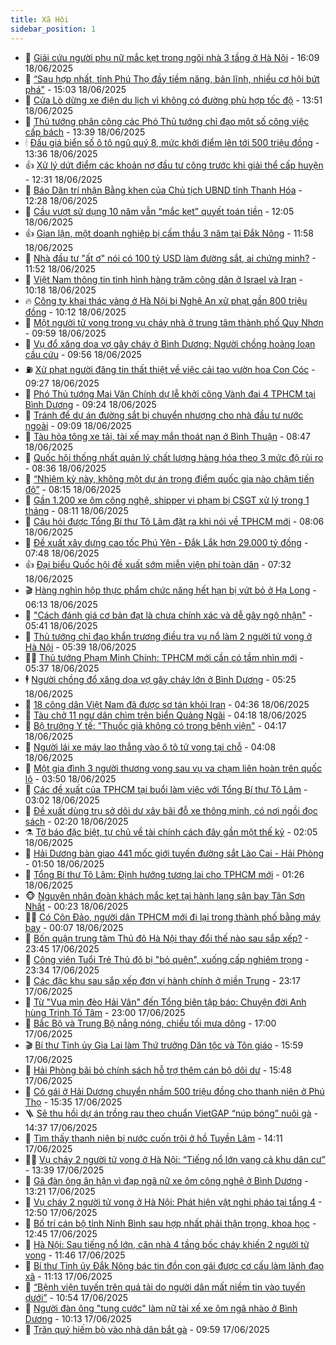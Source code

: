 ```yaml
---
title: Xã Hội
sidebar_position: 1
---
```


<!-- dantri-xa-hoi:START -->
- 🫣 [Giải cứu người phụ nữ mắc kẹt trong ngôi nhà 3 tầng ở Hà Nội](https://dantri.com.vn/xa-hoi/giai-cuu-nguoi-phu-nu-mac-ket-trong-ngoi-nha-3-tang-o-ha-noi-20250618230500384.htm) - 16:09 18/06/2025
- 💼 [“Sau hợp nhất, tỉnh Phú Thọ đầy tiềm năng, bản lĩnh, nhiều cơ hội bứt phá&quot;](https://dantri.com.vn/xa-hoi/sau-hop-nhat-tinh-phu-tho-day-tiem-nang-ban-linh-nhieu-co-hoi-but-pha-20250618214802046.htm) - 15:03 18/06/2025
- 🎊 [Cửa Lò dừng xe điện du lịch vì không có đường phù hợp tốc độ](https://dantri.com.vn/xa-hoi/cua-lo-dung-xe-dien-du-lich-vi-khong-co-duong-phu-hop-toc-do-20250618184721716.htm) - 13:51 18/06/2025
- 🙉 [Thủ tướng phân công các Phó Thủ tướng chỉ đạo một số công việc cấp bách](https://dantri.com.vn/xa-hoi/thu-tuong-phan-cong-cac-pho-thu-tuong-chi-dao-mot-so-cong-viec-cap-bach-20250618195107792.htm) - 13:39 18/06/2025
- 🕯 [Đấu giá biển số ô tô ngũ quý 8, mức khởi điểm lên tới 500 triệu đồng](https://dantri.com.vn/xa-hoi/dau-gia-bien-so-o-to-ngu-quy-8-muc-khoi-diem-len-toi-500-trieu-dong-20250618194202796.htm) - 13:36 18/06/2025
- 👍 [Xử lý dứt điểm các khoản nợ đầu tư công trước khi giải thể cấp huyện](https://dantri.com.vn/xa-hoi/xu-ly-dut-diem-cac-khoan-no-dau-tu-cong-truoc-khi-giai-the-cap-huyen-20250618185747796.htm) - 12:31 18/06/2025
- 🤖 [Báo Dân trí nhận Bằng khen của Chủ tịch UBND tỉnh Thanh Hóa](https://dantri.com.vn/xa-hoi/bao-dan-tri-nhan-bang-khen-cua-chu-tich-ubnd-tinh-thanh-hoa-20250618191435415.htm) - 12:28 18/06/2025
- 🙉 [Cầu vượt sử dụng 10 năm vẫn “mắc kẹt” quyết toán tiền](https://dantri.com.vn/xa-hoi/cau-vuot-su-dung-10-nam-van-mac-ket-quyet-toan-tien-20250618130208055.htm) - 12:05 18/06/2025
- 👍 [Gian lận, một doanh nghiệp bị cấm thầu 3 năm tại Đắk Nông](https://dantri.com.vn/xa-hoi/gian-lan-mot-doanh-nghiep-bi-cam-thau-3-nam-tai-dak-nong-20250618154618987.htm) - 11:58 18/06/2025
- 🗽 [Nhà đầu tư &quot;ất ơ&quot; nói có 100 tỷ USD làm đường sắt, ai chứng minh?](https://dantri.com.vn/xa-hoi/nha-dau-tu-at-o-noi-co-100-ty-usd-lam-duong-sat-ai-chung-minh-20250618181348492.htm) - 11:52 18/06/2025
- 🗽 [Việt Nam thông tin tình hình hàng trăm công dân ở Israel và Iran](https://dantri.com.vn/xa-hoi/viet-nam-thong-tin-tinh-hinh-hang-tram-cong-dan-o-israel-va-iran-20250618170025749.htm) - 10:18 18/06/2025
- 🔥 [Công ty khai thác vàng ở Hà Nội bị Nghệ An xử phạt gần 800 triệu đồng](https://dantri.com.vn/xa-hoi/cong-ty-khai-thac-vang-o-ha-noi-bi-nghe-an-xu-phat-gan-800-trieu-dong-20250618112135019.htm) - 10:12 18/06/2025
- 🦒 [Một người tử vong trong vụ cháy nhà ở trung tâm thành phố Quy Nhơn](https://dantri.com.vn/xa-hoi/mot-nguoi-tu-vong-trong-vu-chay-nha-o-trung-tam-thanh-pho-quy-nhon-20250618162049713.htm) - 09:59 18/06/2025
- 🧐 [Vụ đổ xăng dọa vợ gây cháy ở Bình Dương: Người chồng hoảng loạn cầu cứu](https://dantri.com.vn/xa-hoi/vu-do-xang-doa-vo-gay-chay-o-binh-duong-nguoi-chong-hoang-loan-cau-cuu-20250618161342543.htm) - 09:56 18/06/2025
- ⛽️ [Xử phạt người đăng tin thất thiệt về việc cải tạo vườn hoa Con Cóc](https://dantri.com.vn/xa-hoi/xu-phat-nguoi-dang-tin-that-thiet-ve-viec-cai-tao-vuon-hoa-con-coc-20250618162148840.htm) - 09:27 18/06/2025
- 🚀 [Phó Thủ tướng Mai Văn Chính dự lễ khởi công Vành đai 4 TPHCM tại Bình Dương](https://dantri.com.vn/xa-hoi/pho-thu-tuong-mai-van-chinh-du-le-khoi-cong-vanh-dai-4-tphcm-tai-binh-duong-20250618153839259.htm) - 09:24 18/06/2025
- 🦒 [Tránh để dự án đường sắt bị chuyển nhượng cho nhà đầu tư nước ngoài](https://dantri.com.vn/xa-hoi/tranh-de-du-an-duong-sat-bi-chuyen-nhuong-cho-nha-dau-tu-nuoc-ngoai-20250618160433268.htm) - 09:09 18/06/2025
- 🦅 [Tàu hỏa tông xe tải, tài xế may mắn thoát nạn ở Bình Thuận](https://dantri.com.vn/xa-hoi/tau-hoa-tong-xe-tai-tai-xe-may-man-thoat-nan-o-binh-thuan-20250618151752624.htm) - 08:47 18/06/2025
- 🚀 [Quốc hội thống nhất quản lý chất lượng hàng hóa theo 3 mức độ rủi ro](https://dantri.com.vn/xa-hoi/quoc-hoi-thong-nhat-quan-ly-chat-luong-hang-hoa-theo-3-muc-do-rui-ro-20250618150928676.htm) - 08:36 18/06/2025
- 🦅 [“Nhiệm kỳ này, không một dự án trọng điểm quốc gia nào chậm tiến độ”](https://dantri.com.vn/xa-hoi/nhiem-ky-nay-khong-mot-du-an-trong-diem-quoc-gia-nao-cham-tien-do-20250618151237347.htm) - 08:15 18/06/2025
- 🤠 [Gần 1.200 xe ôm công nghệ, shipper vi phạm bị CSGT xử lý trong 1 tháng](https://dantri.com.vn/xa-hoi/gan-1200-xe-om-cong-nghe-shipper-vi-pham-bi-csgt-xu-ly-trong-1-thang-20250618150532918.htm) - 08:11 18/06/2025
- 💄 [Câu hỏi được Tổng Bí thư Tô Lâm đặt ra khi nói về TPHCM mới](https://dantri.com.vn/xa-hoi/cau-hoi-duoc-tong-bi-thu-to-lam-dat-ra-khi-noi-ve-tphcm-moi-20250618144646344.htm) - 08:06 18/06/2025
- 🥷 [Đề xuất xây dựng cao tốc Phú Yên - Đắk Lắk hơn 29.000 tỷ đồng](https://dantri.com.vn/xa-hoi/de-xuat-xay-dung-cao-toc-phu-yen-dak-lak-hon-29000-ty-dong-20250618135627091.htm) - 07:48 18/06/2025
- 👍 [Đại biểu Quốc hội đề xuất sớm miễn viện phí toàn dân](https://dantri.com.vn/xa-hoi/dai-bieu-quoc-hoi-de-xuat-som-mien-vien-phi-toan-dan-20250618142618996.htm) - 07:32 18/06/2025
- 🎬 [Hàng nghìn hộp thực phẩm chức năng hết hạn bị vứt bỏ ở Hạ Long](https://dantri.com.vn/xa-hoi/hang-nghin-hop-thuc-pham-chuc-nang-het-han-bi-vut-bo-o-ha-long-20250618131048529.htm) - 06:13 18/06/2025
- 🦒 [&quot;Cách đánh giá cơ bản đạt là chưa chính xác và dễ gây ngộ nhận&quot;](https://dantri.com.vn/xa-hoi/cach-danh-gia-co-ban-dat-la-chua-chinh-xac-va-de-gay-ngo-nhan-20250618122456576.htm) - 05:41 18/06/2025
- 🌊 [Thủ tướng chỉ đạo khẩn trương điều tra vụ nổ làm 2 người tử vong ở Hà Nội](https://dantri.com.vn/xa-hoi/thu-tuong-chi-dao-khan-truong-dieu-tra-vu-no-lam-2-nguoi-tu-vong-o-ha-noi-20250618123305822.htm) - 05:39 18/06/2025
- 🧑‍💻 [Thủ tướng Phạm Minh Chính: TPHCM mới cần có tầm nhìn mới](https://dantri.com.vn/xa-hoi/thu-tuong-pham-minh-chinh-tphcm-moi-can-co-tam-nhin-moi-20250618121010000.htm) - 05:37 18/06/2025
- 🕴 [Người chồng đổ xăng dọa vợ gây cháy lớn ở Bình Dương](https://dantri.com.vn/xa-hoi/nguoi-chong-do-xang-doa-vo-gay-chay-lon-o-binh-duong-20250618115205162.htm) - 05:25 18/06/2025
- 🤔 [18 công dân Việt Nam đã được sơ tán khỏi Iran](https://dantri.com.vn/xa-hoi/18-cong-dan-viet-nam-da-duoc-so-tan-khoi-iran-20250618113554002.htm) - 04:36 18/06/2025
- 💄 [Tàu chở 11 ngư dân chìm trên biển Quảng Ngãi](https://dantri.com.vn/xa-hoi/tau-cho-11-ngu-dan-chim-tren-bien-quang-ngai-20250618110051104.htm) - 04:18 18/06/2025
- 🧠 [Bộ trưởng Y tế: &quot;Thuốc giả không có trong bệnh viện&quot;](https://dantri.com.vn/xa-hoi/bo-truong-y-te-thuoc-gia-khong-co-trong-benh-vien-20250618111052730.htm) - 04:17 18/06/2025
- 🦣 [Người lái xe máy lao thẳng vào ô tô tử vong tại chỗ](https://dantri.com.vn/xa-hoi/nguoi-lai-xe-may-lao-thang-vao-o-to-tu-vong-tai-cho-20250618105847459.htm) - 04:08 18/06/2025
- 💫 [Một gia đình 3 người thương vong sau vụ va chạm liên hoàn trên quốc lộ](https://dantri.com.vn/xa-hoi/mot-gia-dinh-3-nguoi-thuong-vong-sau-vu-va-cham-lien-hoan-tren-quoc-lo-20250618104501477.htm) - 03:50 18/06/2025
- 🚀 [Các đề xuất của TPHCM tại buổi làm việc với Tổng Bí thư Tô Lâm](https://dantri.com.vn/xa-hoi/cac-de-xuat-cua-tphcm-tai-buoi-lam-viec-voi-tong-bi-thu-to-lam-20250618094039632.htm) - 03:02 18/06/2025
- 🤔 [Đề xuất dùng trụ sở dôi dư xây bãi đỗ xe thông minh, có nơi ngồi đọc sách](https://dantri.com.vn/xa-hoi/de-xuat-dung-tru-so-doi-du-xay-bai-do-xe-thong-minh-co-noi-ngoi-doc-sach-20250618091544462.htm) - 02:20 18/06/2025
- ⚗️ [Tờ báo đặc biệt, tự chủ về tài chính cách đây gần một thế kỷ](https://dantri.com.vn/xa-hoi/to-bao-dac-biet-tu-chu-ve-tai-chinh-cach-day-gan-mot-the-ky-20250610154757267.htm) - 02:05 18/06/2025
- 🫶 [Hải Dương bàn giao 441 mốc giới tuyến đường sắt Lào Cai - Hải Phòng](https://dantri.com.vn/xa-hoi/hai-duong-ban-giao-441-moc-gioi-tuyen-duong-sat-lao-cai-hai-phong-20250618070648225.htm) - 01:50 18/06/2025
- 🌮 [Tổng Bí thư Tô Lâm: Định hướng tương lai cho TPHCM mới](https://dantri.com.vn/xa-hoi/tong-bi-thu-to-lam-dinh-huong-tuong-lai-cho-tphcm-moi-20250618082327641.htm) - 01:26 18/06/2025
- 🐵 [Nguyên nhân đoàn khách mắc kẹt tại hành lang sân bay Tân Sơn Nhất](https://dantri.com.vn/xa-hoi/nguyen-nhan-doan-khach-mac-ket-tai-hanh-lang-san-bay-tan-son-nhat-20250617230926893.htm) - 00:23 18/06/2025
- 🧑‍🏫 [Có Côn Đảo, người dân TPHCM mới đi lại trong thành phố bằng máy bay](https://dantri.com.vn/xa-hoi/co-con-dao-nguoi-dan-tphcm-moi-di-lai-trong-thanh-pho-bang-may-bay-20250617175340802.htm) - 00:07 18/06/2025
- 💫 [Bốn quận trung tâm Thủ đô Hà Nội thay đổi thế nào sau sắp xếp?](https://dantri.com.vn/xa-hoi/bon-quan-trung-tam-thu-do-ha-noi-thay-doi-the-nao-sau-sap-xep-20250617123208341.htm) - 23:45 17/06/2025
- 🦩 [Công viên Tuổi Trẻ Thủ đô bị &quot;bỏ quên&quot;, xuống cấp nghiêm trọng](https://dantri.com.vn/xa-hoi/cong-vien-tuoi-tre-thu-do-bi-bo-quen-xuong-cap-nghiem-trong-20250617182101972.htm) - 23:34 17/06/2025
- 🦄 [Các đặc khu sau sắp xếp đơn vị hành chính ở miền Trung](https://dantri.com.vn/xa-hoi/cac-dac-khu-sau-sap-xep-don-vi-hanh-chinh-o-mien-trung-20250617221955968.htm) - 23:17 17/06/2025
- 💂 [Từ &quot;Vua mìn đèo Hải Vân&quot; đến Tổng biên tập báo: Chuyện đời Anh hùng Trịnh Tố Tâm](https://dantri.com.vn/xa-hoi/tu-vua-min-deo-hai-van-den-tong-bien-tap-bao-chuyen-doi-anh-hung-trinh-to-tam-20250617200857124.htm) - 23:00 17/06/2025
- 💄 [Bắc Bộ và Trung Bộ nắng nóng, chiều tối mưa dông](https://dantri.com.vn/xa-hoi/bac-bo-va-trung-bo-nang-nong-chieu-toi-mua-dong-20250617222119490.htm) - 17:00 17/06/2025
- 🎬 [Bí thư Tỉnh ủy Gia Lai làm Thứ trưởng Dân tộc và Tôn giáo](https://dantri.com.vn/xa-hoi/bi-thu-tinh-uy-gia-lai-lam-thu-truong-dan-toc-va-ton-giao-20250617225648062.htm) - 15:59 17/06/2025
- 👀 [Hải Phòng bãi bỏ chính sách hỗ trợ thêm cán bộ dôi dư](https://dantri.com.vn/xa-hoi/hai-phong-bai-bo-chinh-sach-ho-tro-them-can-bo-doi-du-20250617224056797.htm) - 15:48 17/06/2025
- 💃 [Cô gái ở Hải Dương chuyển nhầm 500 triệu đồng cho thanh niên ở Phú Thọ](https://dantri.com.vn/xa-hoi/co-gai-o-hai-duong-chuyen-nham-500-trieu-dong-cho-thanh-nien-o-phu-tho-20250617222532416.htm) - 15:35 17/06/2025
- 🪜 [Sẽ thu hồi dự án trồng rau theo chuẩn VietGAP “núp bóng” nuôi gà](https://dantri.com.vn/xa-hoi/se-thu-hoi-du-an-trong-rau-theo-chuan-vietgap-nup-bong-nuoi-ga-20250617210457946.htm) - 14:37 17/06/2025
- 📝 [Tìm thấy thanh niên bị nước cuốn trôi ở hồ Tuyền Lâm](https://dantri.com.vn/xa-hoi/tim-thay-thanh-nien-bi-nuoc-cuon-troi-o-ho-tuyen-lam-20250617205132997.htm) - 14:11 17/06/2025
- 🧑‍💻 [Vụ cháy 2 người tử vong ở Hà Nội: “Tiếng nổ lớn vang cả khu dân cư”](https://dantri.com.vn/xa-hoi/vu-chay-2-nguoi-tu-vong-o-ha-noi-tieng-no-lon-vang-ca-khu-dan-cu-20250617202040383.htm) - 13:39 17/06/2025
- 👺 [Gã đàn ông ân hận vì đạp ngã nữ xe ôm công nghệ ở Bình Dương](https://dantri.com.vn/xa-hoi/ga-dan-ong-an-han-vi-dap-nga-nu-xe-om-cong-nghe-o-binh-duong-20250617200225937.htm) - 13:21 17/06/2025
- 🌮 [Vụ cháy 2 người tử vong ở Hà Nội: Phát hiện vật nghi pháo tại tầng 4](https://dantri.com.vn/xa-hoi/vu-chay-2-nguoi-tu-vong-o-ha-noi-phat-hien-vat-nghi-phao-tai-tang-4-20250617194652366.htm) - 12:50 17/06/2025
- 🤭 [Bố trí cán bộ tỉnh Ninh Bình sau hợp nhất phải thận trọng, khoa học](https://dantri.com.vn/xa-hoi/bo-tri-can-bo-tinh-ninh-binh-sau-hop-nhat-phai-than-trong-khoa-hoc-20250617193457565.htm) - 12:45 17/06/2025
- 💪 [Hà Nội: Sau tiếng nổ lớn, căn nhà 4 tầng bốc cháy khiến 2 người tử vong](https://dantri.com.vn/xa-hoi/ha-noi-sau-tieng-no-lon-can-nha-4-tang-boc-chay-khien-2-nguoi-tu-vong-20250617184527532.htm) - 11:46 17/06/2025
- 🧰 [Bí thư Tỉnh ủy Đắk Nông bác tin đồn con gái được cơ cấu làm lãnh đạo xã](https://dantri.com.vn/xa-hoi/bi-thu-tinh-uy-dak-nong-bac-tin-don-con-gai-duoc-co-cau-lam-lanh-dao-xa-20250617171334582.htm) - 11:13 17/06/2025
- 🤡 [“Bệnh viện tuyến trên quá tải do người dân mất niềm tin vào tuyến dưới”](https://dantri.com.vn/xa-hoi/benh-vien-tuyen-tren-qua-tai-do-nguoi-dan-mat-niem-tin-vao-tuyen-duoi-20250617174913041.htm) - 10:54 17/06/2025
- 🦆 [Người đàn ông &quot;tung cước&quot; làm nữ tài xế xe ôm ngã nhào ở Bình Dương](https://dantri.com.vn/xa-hoi/nguoi-dan-ong-tung-cuoc-lam-nu-tai-xe-xe-om-nga-nhao-o-binh-duong-20250617162416666.htm) - 10:13 17/06/2025
- 🦍 [Trăn quý hiếm bò vào nhà dân bắt gà](https://dantri.com.vn/xa-hoi/tran-quy-hiem-bo-vao-nha-dan-bat-ga-20250617161656426.htm) - 09:59 17/06/2025<!-- dantri-xa-hoi:END -->
